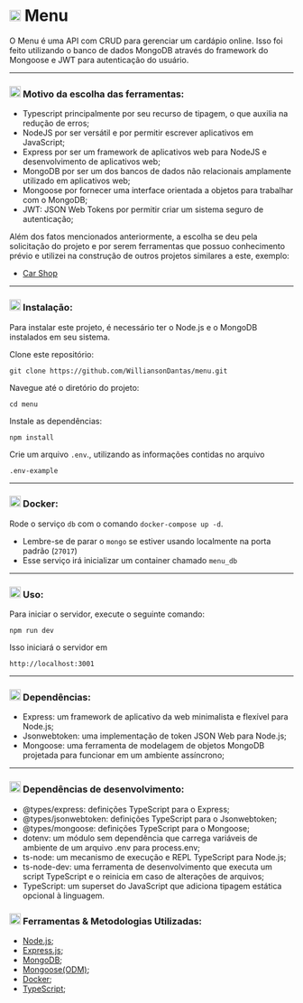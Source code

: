 # <img height="20" src="https://raw.githubusercontent.com/innng/innng/master/assets/soulgem-sayaka.gif"/> Menu

O Menu é uma API com CRUD para gerenciar um cardápio online. Isso foi feito utilizando o banco de dados MongoDB através do framework do Mongoose e JWT para autenticação do usuário.

-----

### <img height="20" src="https://raw.githubusercontent.com/innng/innng/master/assets/soulgem-sayaka.gif"/> Motivo da escolha das ferramentas:

- Typescript principalmente por seu recurso de tipagem, o que auxilia na redução de erros;
- NodeJS por ser versátil e por permitir escrever aplicativos em JavaScript;
- Express por ser um framework de aplicativos web para NodeJS e desenvolvimento de aplicativos web;
- MongoDB por ser um dos bancos de dados não relacionais amplamente utilizado em aplicativos web;
- Mongoose por fornecer uma interface orientada a objetos para trabalhar com o MongoDB;
- JWT: JSON Web Tokens por permitir criar um sistema seguro de autenticação;

Além dos fatos mencionados anteriormente, a escolha se deu pela solicitação do projeto e por serem ferramentas que possuo conhecimento prévio e utilizei na construção de outros projetos similares a este, exemplo:
- [Car Shop](https://github.com/WilliansonDantas/project-car-shop)

-----

### <img height="20" src="https://raw.githubusercontent.com/innng/innng/master/assets/soulgem-sayaka.gif"/> Instalação:

Para instalar este projeto, é necessário ter o Node.js e o MongoDB instalados em seu sistema.

Clone este repositório: 

``` git clone https://github.com/WilliansonDantas/menu.git ```

Navegue até o diretório do projeto: 

```cd menu```

Instale as dependências: 

```npm install```

Crie um arquivo ```.env```., utilizando as informações contidas no arquivo

```.env-example```

-----

### <img height="20" src="https://raw.githubusercontent.com/innng/innng/master/assets/soulgem-sayaka.gif"/> Docker:

Rode o serviço `db` com o comando `docker-compose up -d`.

  - Lembre-se de parar o `mongo` se estiver usando localmente na porta padrão (`27017`)
  - Esse serviço irá inicializar um container chamado `menu_db`

-----

### <img height="20" src="https://raw.githubusercontent.com/innng/innng/master/assets/soulgem-sayaka.gif"/> Uso:

Para iniciar o servidor, execute o seguinte comando:

```npm run dev```

Isso iniciará o servidor em 

```http://localhost:3001```

-----

### <img height="20" src="https://raw.githubusercontent.com/innng/innng/master/assets/soulgem-sayaka.gif"/> Dependências:

 - Express: um framework de aplicativo da web minimalista e flexível para Node.js;
 - Jsonwebtoken: uma implementação de token JSON Web para Node.js;
 - Mongoose: uma ferramenta de modelagem de objetos MongoDB projetada para funcionar em um ambiente assíncrono;

-----

### <img height="20" src="https://raw.githubusercontent.com/innng/innng/master/assets/soulgem-sayaka.gif"/> Dependências de desenvolvimento:

 - @types/express: definições TypeScript para o Express;
 - @types/jsonwebtoken: definições TypeScript para o Jsonwebtoken;
 - @types/mongoose: definições TypeScript para o Mongoose;
 - dotenv: um módulo sem dependência que carrega variáveis de ambiente de um arquivo .env para process.env;
 - ts-node: um mecanismo de execução e REPL TypeScript para Node.js;
 - ts-node-dev: uma ferramenta de desenvolvimento que executa um script TypeScript e o reinicia em caso de alterações de arquivos;
 - TypeScript: um superset do JavaScript que adiciona tipagem estática opcional à linguagem.

### <img height="20" src="https://raw.githubusercontent.com/innng/innng/master/assets/soulgem-sayaka.gif"/> Ferramentas & Metodologias Utilizadas:

- [Node.js](https://nodejs.org/en/);
- [Express.js](https://expressjs.com/);
- [MongoDB](https://www.mongodb.com/home);
- [Mongoose(ODM)](https://mongoosejs.com/);
- [Docker](https://www.docker.com/);
- [TypeScript](https://www.typescriptlang.org/);
